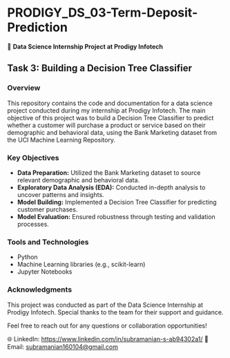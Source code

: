 # PRODIGY_DS_03-Term-Deposit-Prediction

🚀 **Data Science Internship Project at Prodigy Infotech**

## Task 3: Building a Decision Tree Classifier

### Overview

This repository contains the code and documentation for a data science project conducted during my internship at Prodigy Infotech. The main objective of this project was to build a Decision Tree Classifier to predict whether a customer will purchase a product or service based on their demographic and behavioral data, using the Bank Marketing dataset from the UCI Machine Learning Repository.

### Key Objectives

- **Data Preparation:** Utilized the Bank Marketing dataset to source relevant demographic and behavioral data.
- **Exploratory Data Analysis (EDA):** Conducted in-depth analysis to uncover patterns and insights.
- **Model Building:** Implemented a Decision Tree Classifier for predicting customer purchases.
- **Model Evaluation:** Ensured robustness through testing and validation processes.

### Tools and Technologies

- Python
- Machine Learning libraries (e.g., scikit-learn)
- Jupyter Notebooks

### Acknowledgments

This project was conducted as part of the Data Science Internship at Prodigy Infotech. Special thanks to the team for their support and guidance.

Feel free to reach out for any questions or collaboration opportunities!

🌐 LinkedIn: https://www.linkedin.com/in/subramanian-s-ab94302a1/
📧 Email: subramanian160104@gmail.com

